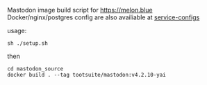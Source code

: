 Mastodon image build script for https://melon.blue  
Docker/nginx/postgres config are also availiable at [service-configs](https://github.com/Lori3f6/service-configs)

usage: 
```
sh ./setup.sh
```
then
```
cd mastodon_source
docker build . --tag tootsuite/mastodon:v4.2.10-yai
```

